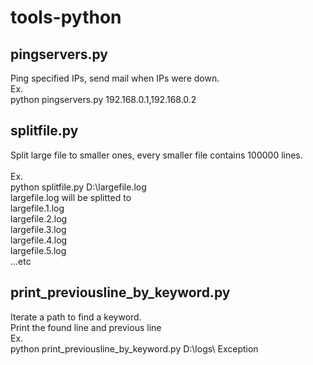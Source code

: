 # tools-python
## pingservers.py
Ping specified IPs, send mail when IPs were down.<br />
Ex. <br />
python pingservers.py 192.168.0.1,192.168.0.2 <br/>
## splitfile.py
Split large file to smaller ones, every smaller file contains 100000 lines.<br /><br />
Ex. <br />
python splitfile.py D:\largefile.log<br />
largefile.log will be splitted to<br />
largefile.1.log<br />
largefile.2.log<br />
largefile.3.log<br />
largefile.4.log<br />
largefile.5.log<br />
...etc<br />
## print_previousline_by_keyword.py
Iterate a path to find a keyword.<br />
Print the found line and previous line<br />
Ex. <br />
python print_previousline_by_keyword.py D:\logs\ Exception<br />
